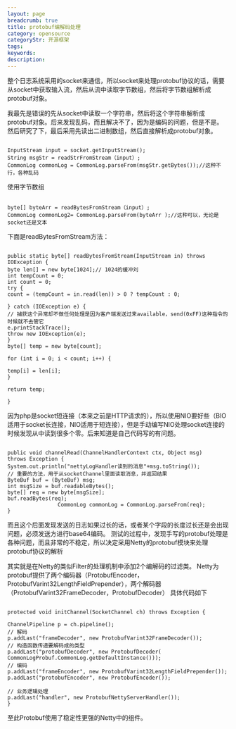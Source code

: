 ```yaml
---
layout: page
breadcrumb: true
title: protobuf编解码处理
category: opensource
categoryStr: 开源框架
tags: 
keywords: 
description: 
---
```


整个日志系统采用的socket来通信，所以socket来处理protobuf协议的话，需要从socket中获取输入流，然后从流中读取字节数组，然后将字节数组解析成protobuf对象。

我最先是错误的先从socket中读取一个字符串，然后将这个字符串解析成protobuf对象。后来发现乱码，而且解决不了，因为是编码的问题，但是不是。然后研究了下，最后采用先读出二进制数组，然后直接解析成protobuf对象。

```

InputStream input = socket.getInputStream();
String msgStr = readStrFromStream（input）;
CommonLog commonLog = CommonLog.parseFrom(msgStr.getBytes());//这种不行，各种乱码

```

使用字节数组

```

byte[] byteArr = readBytesFromStream（input）;
CommonLog commonLog2= CommonLog.parseFrom(byteArr );//这种可以，无论是socket还是文本

```

下面是readBytesFromStream方法：

```

public static byte[] readBytesFromStream(InputStream in) throws IOException {
byte len[] = new byte[1024];// 1024的缓冲刘
int tempCount = 0;
int count = 0;
try {
count = (tempCount = in.read(len)) > 0 ? tempCount : 0;

} catch (IOException e) {
// 捕获这个异常却不做任何处理是因为客户端发送过来available，send(0xFF)这种指令的时候就不去管它
e.printStackTrace();
throw new IOException(e);
}
byte[] temp = new byte[count];

for (int i = 0; i < count; i++) {

temp[i] = len[i];
}

return temp;

}

```

因为php是socket短连接（本来之前是HTTP请求的），所以使用NIO要好些（BIO适用于socket长连接，NIO适用于短连接），但是手动编写NIO处理socket连接的时候发现从中读到很多个零。后来知道是自己代码写的有问题。

```

public void channelRead(ChannelHandlerContext ctx, Object msg)
throws Exception {
System.out.println("nettyLogHandler读到的消息"+msg.toString());
// 重要的方法，用于从socketChannel里面读取消息，并返回结果
ByteBuf buf = (ByteBuf) msg;
int msgSize = buf.readableBytes();
byte[] req = new byte[msgSize];
buf.readBytes(req);
                CommonLog commonLog = CommonLog.parseFrom(req);
}

```

而且这个后面发现发送的日志如果过长的话，或者某个字段的长度过长还是会出现问题，必须发送方进行base64编码。
测试的过程中，发现手写的protobuf处理是各种问题，而且非常的不稳定，所以决定采用Netty的protobuf模块来处理protobuf协议的解析


其实就是在Netty的类似Filter的处理机制中添加2个编解码的过滤类。
Netty为protobuf提供了两个编码器（ProtobufEncoder，ProtobufVarint32LengthFieldPrepender），两个解码器（ProtobufVarint32FrameDecoder，ProtobufDecoder）
具体代码如下

```

protected void initChannel(SocketChannel ch) throws Exception {

ChannelPipeline p = ch.pipeline();
// 解码
p.addLast("frameDecoder", new ProtobufVarint32FrameDecoder());
// 构造函数传递要解码成的类型
p.addLast("protobufDecoder", new ProtobufDecoder(
CommonLogProbuf.CommonLog.getDefaultInstance()));
// 编码
p.addLast("frameEncoder", new ProtobufVarint32LengthFieldPrepender());
p.addLast("protobufEncoder", new ProtobufEncoder());

// 业务逻辑处理
p.addLast("handler", new ProtobufNettyServerHandler());
}

```

至此Protobuf使用了稳定性更强的Netty中的组件。





